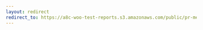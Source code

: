 ```yaml
---
layout: redirect
redirect_to: https://a8c-woo-test-reports.s3.amazonaws.com/public/pr-merge/38663/e2e/index.html
---
```

